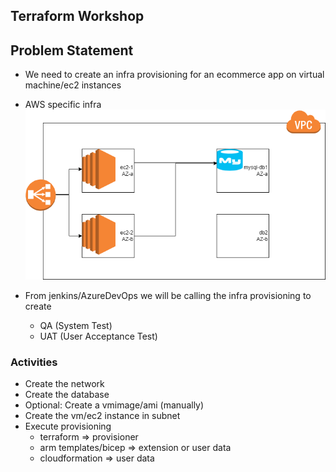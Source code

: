 Terraform Workshop
-------------------

Problem Statement
-----------------

* We need to create an infra provisioning for an ecommerce app on virtual machine/ec2 instances
* AWS specific infra
![Preview](Images/terraform1.png)

* From jenkins/AzureDevOps we will be calling the infra provisioning to create
    * QA (System Test)
    * UAT (User Acceptance Test)

### Activities
* Create the network
* Create the database
* Optional: Create a vmimage/ami (manually)
* Create the vm/ec2 instance in subnet
* Execute provisioning
    * terraform => provisioner
    * arm templates/bicep => extension or user data
    * cloudformation => user data


